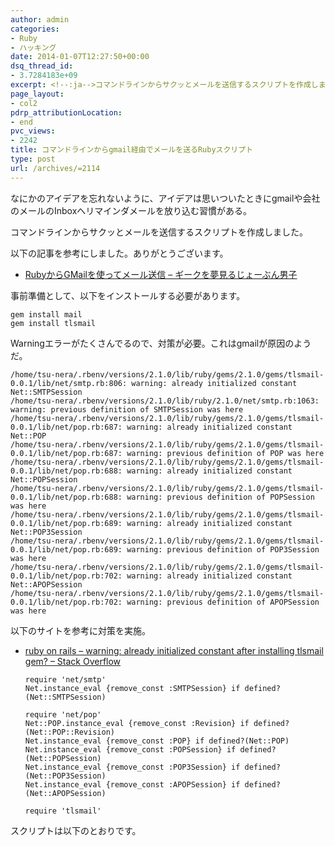 ```yaml
---
author: admin
categories:
- Ruby
- ハッキング
date: 2014-01-07T12:27:50+00:00
dsq_thread_id:
- 3.7284183e+09
excerpt: <!--:ja-->コマンドラインからサクッとメールを送信するスクリプトを作成しました<!--:-->
page_layout:
- col2
pdrp_attributionLocation:
- end
pvc_views:
- 2242
title: コマンドラインからgmail経由でメールを送るRubyスクリプト
type: post
url: /archives/=2114
---
```


なにかのアイデアを忘れないように、アイデアは思いついたときにgmailや会社のメールのInboxへリマインダメールを放り込む習慣がある。

コマンドラインからサクッとメールを送信するスクリプトを作成しました。

以下の記事を参考にしました。ありがとうございます。

  * [RubyからGMailを使ってメール送信 &#8211; ギークを夢見るじょーぶん男子][1]

事前準備として、以下をインストールする必要があります。

    gem install mail
    gem install tlsmail
    

Warningエラーがたくさんでるので、対策が必要。これはgmailが原因のようだ。

    /home/tsu-nera/.rbenv/versions/2.1.0/lib/ruby/gems/2.1.0/gems/tlsmail-0.0.1/lib/net/smtp.rb:806: warning: already initialized constant Net::SMTPSession
    /home/tsu-nera/.rbenv/versions/2.1.0/lib/ruby/2.1.0/net/smtp.rb:1063: warning: previous definition of SMTPSession was here
    /home/tsu-nera/.rbenv/versions/2.1.0/lib/ruby/gems/2.1.0/gems/tlsmail-0.0.1/lib/net/pop.rb:687: warning: already initialized constant Net::POP
    /home/tsu-nera/.rbenv/versions/2.1.0/lib/ruby/gems/2.1.0/gems/tlsmail-0.0.1/lib/net/pop.rb:687: warning: previous definition of POP was here
    /home/tsu-nera/.rbenv/versions/2.1.0/lib/ruby/gems/2.1.0/gems/tlsmail-0.0.1/lib/net/pop.rb:688: warning: already initialized constant Net::POPSession
    /home/tsu-nera/.rbenv/versions/2.1.0/lib/ruby/gems/2.1.0/gems/tlsmail-0.0.1/lib/net/pop.rb:688: warning: previous definition of POPSession was here
    /home/tsu-nera/.rbenv/versions/2.1.0/lib/ruby/gems/2.1.0/gems/tlsmail-0.0.1/lib/net/pop.rb:689: warning: already initialized constant Net::POP3Session
    /home/tsu-nera/.rbenv/versions/2.1.0/lib/ruby/gems/2.1.0/gems/tlsmail-0.0.1/lib/net/pop.rb:689: warning: previous definition of POP3Session was here
    /home/tsu-nera/.rbenv/versions/2.1.0/lib/ruby/gems/2.1.0/gems/tlsmail-0.0.1/lib/net/pop.rb:702: warning: already initialized constant Net::APOPSession
    /home/tsu-nera/.rbenv/versions/2.1.0/lib/ruby/gems/2.1.0/gems/tlsmail-0.0.1/lib/net/pop.rb:702: warning: previous definition of APOPSession was here
    

以下のサイトを参考に対策を実施。

  * [ruby on rails &#8211; warning: already initialized constant after installing tlsmail gem? &#8211; Stack Overflow][2]
    
        require 'net/smtp'
        Net.instance_eval {remove_const :SMTPSession} if defined?(Net::SMTPSession)
        
        require 'net/pop'
        Net::POP.instance_eval {remove_const :Revision} if defined?(Net::POP::Revision)
        Net.instance_eval {remove_const :POP} if defined?(Net::POP)
        Net.instance_eval {remove_const :POPSession} if defined?(Net::POPSession)
        Net.instance_eval {remove_const :POP3Session} if defined?(Net::POP3Session)
        Net.instance_eval {remove_const :APOPSession} if defined?(Net::APOPSession)
        
        require 'tlsmail'
        

スクリプトは以下のとおりです。

 [1]: https://d.hatena.ne.jp/meganii/20120419/1334787470
 [2]: https://stackoverflow.com/questions/8783400/warning-already-initialized-constant-after-installing-tlsmail-gem